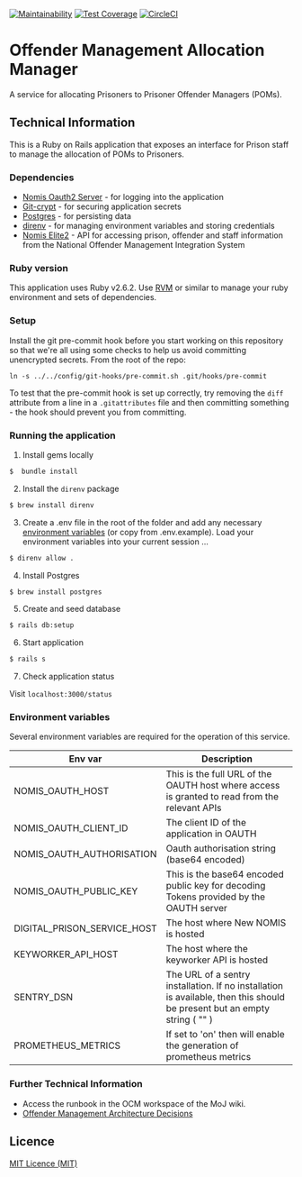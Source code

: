 [![Maintainability](https://api.codeclimate.com/v1/badges/00cf8469d692073171ce/maintainability)](https://codeclimate.com/github/ministryofjustice/offender-management-allocation-manager/maintainability) [![Test Coverage](https://api.codeclimate.com/v1/badges/00cf8469d692073171ce/test_coverage)](https://codeclimate.com/github/ministryofjustice/offender-management-allocation-manager/test_coverage) [![CircleCI](https://circleci.com/gh/ministryofjustice/offender-management-allocation-manager.svg?style=svg)](https://circleci.com/gh/ministryofjustice/offender-management-allocation-manager)

# Offender Management Allocation Manager

A service for allocating Prisoners to Prisoner Offender Managers (POMs).

## Technical Information

This is a Ruby on Rails application that exposes an interface for Prison staff
to manage the allocation of POMs to Prisoners.

### Dependencies

- [Nomis Oauth2 Server](https://github.com/ministryofjustice/nomis-oauth2-server) - for logging into the application
- [Git-crypt](https://github.com/AGWA/git-crypt) - for securing application secrets
- [Postgres](https://www.postgresql.org) - for persisting data
- [direnv](https://direnv.net/) - for managing environment variables and storing credentials
- [Nomis Elite2](https://github.com/ministryofjustice/elite2-api) - API for accessing prison, offender and staff information from the National Offender Management Integration System

### Ruby version

This application uses Ruby v2.6.2. Use [RVM](https://rvm.io/) or similar to manage your ruby environment and sets of dependencies.

### Setup

Install the git pre-commit hook before you start working on this repository so
that we're all using some checks to help us avoid committing unencrypted
secrets. From the root of the repo:

```
ln -s ../../config/git-hooks/pre-commit.sh .git/hooks/pre-commit
```

To test that the pre-commit hook is set up correctly, try removing the `diff`
attribute from a line in a `.gitattributes` file and then committing something -
the hook should prevent you from committing.

### Running the application

1. Install gems locally

```sh
$  bundle install
```

2. Install the `direnv` package

```sh
$ brew install direnv
```

3. Create a .env file in the root of the folder and add any necessary [environment variables](#environment-variables) (or copy from .env.example). Load your environment variables into your current session ...

```sh
$ direnv allow .
```

4. Install Postgres

```sh
$ brew install postgres
```

5. Create and seed database

```sh
$ rails db:setup
```

6. Start application

```sh
$ rails s
```

7. Check application status

Visit `localhost:3000/status`


### Environment variables

Several environment variables are required for the operation of this service.

| Env var  | Description  |
|---|---|
| NOMIS_OAUTH_HOST  |  This is the full URL of the OAUTH host where access is granted to read from the relevant APIs |
| NOMIS_OAUTH_CLIENT_ID | The client ID of the application in OAUTH |
| NOMIS_OAUTH_AUTHORISATION | Oauth authorisation string (base64 encoded) |
| NOMIS_OAUTH_PUBLIC_KEY  | This is the base64 encoded public key for decoding Tokens provided by the OAUTH server |
| DIGITAL_PRISON_SERVICE_HOST | The host where New NOMIS is hosted |
| KEYWORKER_API_HOST | The host where the keyworker API is hosted |
| SENTRY_DSN | The URL of a sentry installation. If no installation is available, then this should be present but an empty string ( "" )|
| PROMETHEUS_METRICS | If set to 'on' then will enable the generation of prometheus metrics |


### Further Technical Information

- Access the runbook in the OCM workspace of the MoJ wiki.
- [Offender Management Architecture Decisions](https://github.com/ministryofjustice/offender-management-architecture-decisions)

## Licence

[MIT Licence (MIT)](LICENCE)
